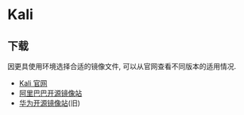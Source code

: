 # Kali

## 下载

因更具使用环境选择合适的镜像文件, 可以从官网查看不同版本的适用情况.  

- [Kali 官网](https://www.kali.org/get-kali/)
- [阿里巴巴开源镜像站](https://mirrors.aliyun.com/kali-images/)
- [华为开源镜像站](https://repo.huaweicloud.com/kali-images/)(旧)
